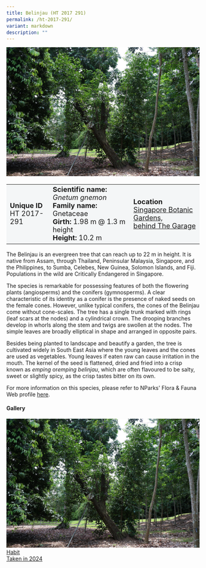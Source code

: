 ```yaml
---
title: Belinjau (HT 2017 291)
permalink: /ht-2017-291/
variant: markdown
description: ""
---
```

<div class="isomer-image-wrapper">
<img src="/images/Heritage_trees_photos/gnegne_ht2017-291_habit.jpg">
</div><table style="minWidth: 100px; font-size: 18px; background: #F4F6F7">
<tbody><tr>
<td rowspan="1" colspan="1">
<strong>Unique ID</strong>
<br>HT 2017-291
</td>
<td rowspan="1" colspan="1">
	<strong>Scientific name:</strong> <em>Gnetum gnemon</em>
<br><strong>Family name: </strong>Gnetaceae
<br><strong>Girth: </strong>1.98 m @ 1.3 m height
<br><strong>Height: </strong>10.2 m
</td>
<td rowspan="1" colspan="1">
<strong>Location</strong><a href="https://www.onemap.gov.sg/?lat=1.3191299999870336&amp;lng=103.81571999997253">
 <br>Singapore Botanic Gardens,<br>behind The Garage</a>
</td>
</tr>
</tbody>
</table>
<p>The Belinjau is an evergreen tree that can reach up to 22 m in height. It is native from Assam, through Thailand, Peninsular Malaysia, Singapore, and the Philippines, to Sumba, Celebes, New Guinea, Solomon Islands, and Fiji. Populations in the wild are Critically Endangered in Singapore.</p>

<p>The species is remarkable for possessing features of both the flowering plants (angiosperms) and the conifers (gymnosperms). A clear characteristic of its identity as a conifer is the presence of naked seeds on the female cones. However, unlike typical conifers, the cones of the Belinjau come without cone-scales. The tree has a single trunk marked with rings (leaf scars at the nodes) and a cylindrical crown. The drooping branches develop in whorls along the stem and twigs are swollen at the nodes. The simple leaves are broadly elliptical in shape and arranged in opposite pairs.</p>

<p>Besides being planted to landscape and beautify a garden, the tree is cultivated widely in South East Asia where the young leaves and the cones are used as vegetables. Young leaves if eaten raw can cause irritation in the mouth. The kernel of the seed is flattened, dried and fried into a crisp known as&nbsp;<em>emping</em> or<em>emping belinjau</em>, which are often flavoured to be salty, sweet or slightly spicy, as the crisp tastes bitter on its own.</p>

<p>For more information on this species, please refer to NParks' Flora &amp; Fauna Web profile <a href="https://www.nparks.gov.sg/florafaunaweb/flora/2/9/2942">here</a>.</p>

<h4><b>Gallery</b></h4>
<div class="isomer-card-grid">
<a href="/images/Heritage_trees_photos/gnegne_ht2017-291_habit.jpg" class="isomer-card">
<div class="isomer-card-image">
<div class="isomer-image-wrapper"><img src="/images/Heritage_trees_photos/gnegne_ht2017-291_habit.jpg"></div></div>
<div class="isomer-card-body"><div class="isomer-card-title">Habit</div><div class="isomer-card-description">Taken in 2024</div></div></a><p></p></div>